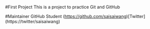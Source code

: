 #First Project
This is a project to practice Git and GitHub

#Maintainer
GitHub Student (https://github.com/saisaiwang)[Twitter] (https://twitter/saisaiwang)


